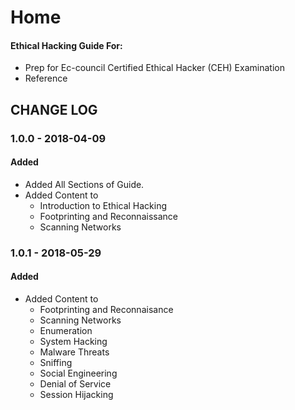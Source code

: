 # Home

#### Ethical Hacking Guide For:

* Prep for Ec-council Certified Ethical Hacker \(CEH\) Examination
* Reference

## CHANGE LOG

### 1.0.0 - 2018-04-09

#### Added

* Added All Sections of Guide.
* Added Content to
  * Introduction to Ethical Hacking
  * Footprinting and Reconnaissance
  * Scanning Networks

### 1.0.1 - 2018-05-29

#### Added

* Added Content to
  * Footprinting and Reconnaisance
  * Scanning Networks
  * Enumeration
  * System Hacking
  * Malware Threats
  * Sniffing
  * Social Engineering
  * Denial of Service
  * Session Hijacking





